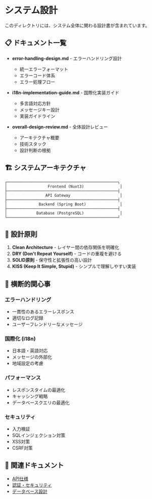 # システム設計

このディレクトリには、システム全体に関わる設計書が含まれています。

## 📋 ドキュメント一覧

- **error-handling-design.md** - エラーハンドリング設計
  - 統一エラーフォーマット
  - エラーコード体系
  - エラー処理フロー

- **i18n-implementation-guide.md** - 国際化実装ガイド
  - 多言語対応方針
  - メッセージキー設計
  - 実装ガイドライン

- **overall-design-review.md** - 全体設計レビュー
  - アーキテクチャ概要
  - 技術スタック
  - 設計判断の根拠

## 🏗️ システムアーキテクチャ

```
┌─────────────────────────────────────────────────┐
│                  Frontend (Nuxt3)                │
├─────────────────────────────────────────────────┤
│                 API Gateway                      │
├─────────────────────────────────────────────────┤
│              Backend (Spring Boot)               │
├─────────────────────────────────────────────────┤
│             Database (PostgreSQL)                │
└─────────────────────────────────────────────────┘
```

## 🎯 設計原則

1. **Clean Architecture** - レイヤー間の依存関係を明確化
2. **DRY (Don't Repeat Yourself)** - コードの重複を避ける
3. **SOLID原則** - 保守性と拡張性の高い設計
4. **KISS (Keep It Simple, Stupid)** - シンプルで理解しやすい実装

## 🔧 横断的関心事

### エラーハンドリング
- 一貫性のあるエラーレスポンス
- 適切なログ記録
- ユーザーフレンドリーなメッセージ

### 国際化 (i18n)
- 日本語・英語対応
- メッセージの外部化
- 地域設定の考慮

### パフォーマンス
- レスポンスタイムの最適化
- キャッシング戦略
- データベースクエリの最適化

### セキュリティ
- 入力検証
- SQLインジェクション対策
- XSS対策
- CSRF対策

## 🔗 関連ドキュメント
- [API仕様](../01-api-specifications/)
- [認証・セキュリティ](../02-auth-security/)
- [データベース設計](../03-database-design/)